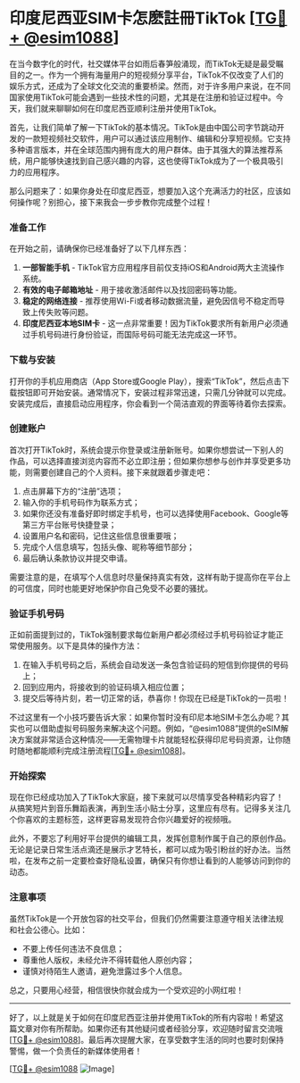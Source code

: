 # 印度尼西亚SIM卡怎麽註冊TikTok [[TG💪+ @esim1088](https://t.me/s/esim1088)]

在当今数字化的时代，社交媒体平台如雨后春笋般涌现，而TikTok无疑是最受瞩目的之一。作为一个拥有海量用户的短视频分享平台，TikTok不仅改变了人们的娱乐方式，还成为了全球文化交流的重要桥梁。然而，对于许多用户来说，在不同国家使用TikTok可能会遇到一些技术性的问题，尤其是在注册和验证过程中。今天，我们就来聊聊如何在印度尼西亚顺利注册并使用TikTok。

首先，让我们简单了解一下TikTok的基本情况。TikTok是由中国公司字节跳动开发的一款短视频社交软件，用户可以通过该应用制作、编辑和分享短视频。它支持多种语言版本，并在全球范围内拥有庞大的用户群体。由于其强大的算法推荐系统，用户能够快速找到自己感兴趣的内容，这也使得TikTok成为了一个极具吸引力的应用程序。

那么问题来了：如果你身处在印度尼西亚，想要加入这个充满活力的社区，应该如何操作呢？别担心，接下来我会一步步教你完成整个过程！

### 准备工作

在开始之前，请确保你已经准备好了以下几样东西：
1. **一部智能手机** - TikTok官方应用程序目前仅支持iOS和Android两大主流操作系统。
2. **有效的电子邮箱地址** - 用于接收激活邮件以及找回密码等功能。
3. **稳定的网络连接** - 推荐使用Wi-Fi或者移动数据流量，避免因信号不稳定而导致上传失败等问题。
4. **印度尼西亚本地SIM卡** - 这一点非常重要！因为TikTok要求所有新用户必须通过手机号码进行身份验证，而国际号码可能无法完成这一环节。

### 下载与安装

打开你的手机应用商店（App Store或Google Play），搜索“TikTok”，然后点击下载按钮即可开始安装。通常情况下，安装过程非常迅速，只需几分钟就可以完成。安装完成后，直接启动应用程序，你会看到一个简洁直观的界面等待着你去探索。

### 创建账户

首次打开TikTok时，系统会提示你登录或注册新账号。如果你想尝试一下别人的作品，可以选择直接浏览内容而不必立即注册；但如果你想参与创作并享受更多功能，则需要创建自己的个人资料。接下来就跟着步骤走吧：

1. 点击屏幕下方的“注册”选项；
2. 输入你的手机号码作为联系方式；
3. 如果你还没有准备好即时绑定手机号，也可以选择使用Facebook、Google等第三方平台账号快捷登录；
4. 设置用户名和密码，记住这些信息很重要哦；
5. 完成个人信息填写，包括头像、昵称等细节部分；
6. 最后确认条款协议并提交申请。

需要注意的是，在填写个人信息时尽量保持真实有效，这样有助于提高你在平台上的可信度，同时也能更好地保护你自己免受不必要的骚扰。

### 验证手机号码

正如前面提到过的，TikTok强制要求每位新用户都必须经过手机号码验证才能正常使用服务。以下是具体的操作方法：

1. 在输入手机号码之后，系统会自动发送一条包含验证码的短信到你提供的号码上；
2. 回到应用内，将接收到的验证码填入相应位置；
3. 提交后等待片刻，若一切正常的话，恭喜你！你现在已经是TikTok的一员啦！

不过这里有一个小技巧要告诉大家：如果你暂时没有印尼本地SIM卡怎么办呢？其实也可以借助虚拟号码服务来解决这个问题。例如，“@esim1088”提供的eSIM解决方案就非常适合这种情况——无需物理卡片就能轻松获得印尼号码资源，让你随时随地都能顺利完成注册流程[[TG💪+ @esim1088](https://t.me/s/esim1088)]。

### 开始探索

现在你已经成功加入了TikTok大家庭，接下来就可以尽情享受各种精彩内容了！从搞笑短片到音乐舞蹈表演，再到生活小贴士分享，这里应有尽有。记得多关注几个你喜欢的主题标签，这样更容易发现符合你兴趣爱好的视频哦。

此外，不要忘了利用好平台提供的编辑工具，发挥创意制作属于自己的原创作品。无论是记录日常生活点滴还是展示才艺特长，都可以成为吸引粉丝的好办法。当然啦，在发布之前一定要检查好隐私设置，确保只有你想让看到的人能够访问到你的动态。

### 注意事项

虽然TikTok是一个开放包容的社交平台，但我们仍然需要注意遵守相关法律法规和社会公德心。比如：
- 不要上传任何违法不良信息；
- 尊重他人版权，未经允许不得转载他人原创内容；
- 谨慎对待陌生人邀请，避免泄露过多个人信息。

总之，只要用心经营，相信很快你就会成为一个受欢迎的小网红啦！

---

好了，以上就是关于如何在印度尼西亚注册并使用TikTok的所有内容啦！希望这篇文章对你有所帮助。如果你还有其他疑问或者经验分享，欢迎随时留言交流哦[[TG💪+ @esim1088](https://t.me/s/esim1088)]。最后再次提醒大家，在享受数字生活的同时也要时刻保持警惕，做一个负责任的新媒体使用者！ 

[[TG💪+ @esim1088](https://t.me/s/esim1088) ![Image](https://i.postimg.cc/4NQfJmqS/Snipaste-2025-05-13-00-14-12.png)]